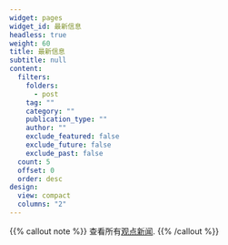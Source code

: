 ```yaml
---
widget: pages
widget_id: 最新信息
headless: true
weight: 60
title: 最新信息
subtitle: null
content:
  filters:
    folders:
      - post
    tag: ""
    category: ""
    publication_type: ""
    author: ""
    exclude_featured: false
    exclude_future: false
    exclude_past: false
  count: 5
  offset: 0
  order: desc
design:
  view: compact
  columns: "2"
---
```


{{% callout note %}}
查看所有[观点新闻](./post/).
{{% /callout %}}

